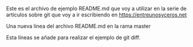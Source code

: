 Este es el archivo de ejemplo README.md que voy a utilizar en la serie de artículos sobre git que voy a ir escribiendo en https://entreunosyceros.net

Una nueva linea del archivo README.md en la rama master

Esta líneas se añade para realizar el ejemplo de git diff.
